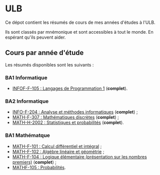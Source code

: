 # ULB
Ce dépot contient les résumés de cours de mes années d'études à l'ULB.

Ils sont classés par mnémonique et sont accessibles  à tout le monde. En espérant qu'ils peuvent aider.

## Cours par année d'étude

Les résumés disponibles sont les suivants :

### BA1 Informatique

+ [INFOF-F-105 : Langages de Programmation 1](https://github.com/RobinPetit/ULB/blob/master/INFOF-105/r%C3%A9sum%C3%A9/r%C3%A9sum%C3%A9.pdf) (**complet**).

### BA2 Informatique

+ [INFO-F-204 : Analyse et méthodes informatiques](https://github.com/RobinPetit/ULB/blob/master/INFOF-204/r%C3%A9sum%C3%A9/r%C3%A9sum%C3%A9.pdf) (**complet**) ;
+ [MATH-F-307 : Mathématiques discrètes](https://github.com/RobinPetit/ULB/blob/master/MATHF-307/r%C3%A9sum%C3%A9/r%C3%A9sum%C3%A9.pdf) (**complet**) ;
+ [MATH-H-2002 : Statistiques et probabilités](https://github.com/RobinPetit/ULB/blob/master/MATHH-2002/r%C3%A9sum%C3%A9/r%C3%A9sum%C3%A9.pdf) (**complet**).

### BA1 Mathématque

+ [MATH-F-101 : Calcul différentiel et intégral](https://github.com/RobinPetit/ULB/blob/master/MATHF-101/r%C3%A9sum%C3%A9/r%C3%A9sum%C3%A9.pdf) ;
+ [MATH-F-102 : Algèbre linéaire et géométrie](https://github.com/RobinPetit/ULB/blob/master/MATHF-102/r%C3%A9sum%C3%A9/r%C3%A9sum%C3%A9.pdf) ;
+ [MATH-F-104 : Logique élémentaire (présentation sur les nombres premiers)](https://github.com/RobinPetit/ULB/blob/master/MATHF-104/Pr%C3%A9sentation/slides.pdf) (**complet**) ;
+ [MATHF-105 : Probabilités](https://github.com/RobinPetit/ULB/blob/master/MATHF-105/r%C3%A9sum%C3%A9/r%C3%A9sum%C3%A9.pdf).
